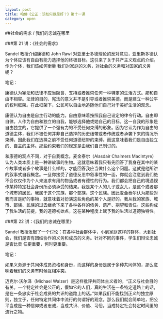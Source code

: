 ```yaml
---
layout: post
title: 哈佛《公正：该如何做是好？》第十一课
category: open
---
```

##社会的需求 / 我们的忠诚在哪里

###第 21 讲：《社会的需求》

Sandel 教授介绍康德和 John Rawl 对亚里士多德理论的反对意见，亚里斯多德认为个体应该有自由有能力选择他的终极目标。这引来了关于共产主义观点的介绍。作为个体，我们该如何衡量 我们对家庭的义务，对社会的义务和对国家的义务呢？

笔记：

康德认为宪法和法律不应当隐含、支持或者推崇任何一种特定的生活方式。那和自由不相容。法律的目的、宪法的意义并不是引导或者推崇美德。而是建立一种公平的权利框架。在此框架下，公民可以自由地追随他们自己对于美好生活的观念。

康德认为自由是自主行动的能力。自由意味着按照我自己设定的律令行动。自由即自律。人作为自由和独立的自我，能够选择他或她自己的目标。这一自我的形象是自由独立的，它提供了一个强有力的不受任何束缚的形象。因为它认为作为自由的道德主体，我们不被任何并非自己选择的历史纽带或者传统或者承袭下来的情况所束缚。因此我们在选择之前不受任何道德纽带的束缚。而这意味着我们是自由独立的、自主的主体。那些约束我们的规定是由我们自己制订的。

和康德的观点不同，对于自我概念，麦金泰尔（Alasdair Chalmers MacIntyre）认为人类本质上是一种讲故事的生物。这就意味着我只有先回答了我身在其中的某个故事或者多个故事是什么样的，才能回答我应当做什么这个问题。这就是他所讲的叙事式自我概念。一旦你接受了道德反思中叙事性的一面，你就会注意到我们绝不会仅仅作为个人来追求有用的物品或者有德性的行为。我们都会把自己的境遇视作某种特定社会身份所必须承受的结果。我是某个人的儿子或女儿，是这个或者那个城市的居民，我属于这个宗族，那个部族，这个民族。因此麦金泰尔认为那些对我而言是好的事物，就意味着对扮演这些角色的某个人是好的。我从我的家族、城市、部族、民族的过去继承下来了各种各样的债务、遗产、期望和责任。这些构成了我生活的前提，我的道德初始点。这在某种程度上赋予我的生活以道德独特性。


###第 22 讲：《我们的忠诚在哪里》

Sandel 教授发起了一个讨论：在各种社会群体中，小到家庭这样的群体，大到社会，我们是否有团结协作的义务和成员的义务。针对不同的事件，学生们辩论忠诚是否比责 任更重要，何时更重要。

笔记：

如果义务源于共同体成员资格和身份，而这样的身份是属于多种共同体的，那么意味着我们的义务有时候互相冲突。

迈克尔·沃尔泽（Michael Walzer）是这样批评共同体主义者的，“正义与社会目的有关。一个特定社会是公正的，假如它的人们，真的生活在一条特定道路上的话，是在一条忠实于社会成员的共识的道路上的话。”如果我们不能找到正义的独立原则，独立于，任何特定共同体中流行的何谓好的观念，那么我们就会简单地，把公平当成是一种信仰或者忠诚，当成共识、价值、习俗，当成特定社会特定时间里的流行之物。
